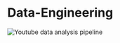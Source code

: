 # Data-Engineering
![Youtube data analysis pipeline](https://github.com/akashgangadharan/Data-Engineering/assets/56498328/4ea4005d-a0fc-40d6-8e7f-0832aae10b74)
